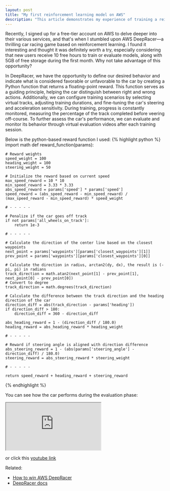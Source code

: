 ```yaml
---
layout: post
title: "My first reinforcement learning model on AWS"
description: "This article demonstrates my experience of training a reinforcement learning (RL) model on AWS."
---
```


Recently, I signed up for a free-tier account on AWS to delve deeper into their
various services, and that's when I stumbled upon AWS DeepRacer—a thrilling car
racing game based on reinforcement learning. I found it interesting
and thought it was definitely worth a try, especially considering that new
users receive 10 free hours to train or evaluate models, along with 5GB of free
storage during the first month. Why not take advantage of this opportunity?

In DeepRacer, we have the opportunity to define our desired behavior and
indicate what is considered favorable or unfavorable to the car by creating a
Python function that returns a floating-point reward. This function serves as a
guiding principle, helping the car distinguish between right and wrong actions.
Additionally, we can configure training scenarios by selecting virtual tracks,
adjusting training durations, and fine-tuning the car's steering and
acceleration sensitivity. During training, progress is constantly monitored,
measuring the percentage of the track completed before veering off-course. To
further assess the car's performance, we can evaluate and monitor its behavior
through virtual evaluation videos after each training session.

Below is the python-based reward function I used:
{% highlight python %}
import math
def reward_function(params):

    # Reward weights
    speed_weight = 100
    heading_weight = 100
    steering_weight = 50

    # Initialize the reward based on current speed
    max_speed_reward = 10 * 10
    min_speed_reward = 3.33 * 3.33
    abs_speed_reward = params['speed'] * params['speed']
    speed_reward = (abs_speed_reward - min_speed_reward) / (max_speed_reward - min_speed_reward) * speed_weight
    
    # - - - - - 
    
    # Penalize if the car goes off track
    if not params['all_wheels_on_track']:
        return 1e-3
    
    # - - - - - 
    
    # Calculate the direction of the center line based on the closest waypoints
    next_point = params['waypoints'][params['closest_waypoints'][1]]
    prev_point = params['waypoints'][params['closest_waypoints'][0]]

    # Calculate the direction in radius, arctan2(dy, dx), the result is (-pi, pi) in radians
    track_direction = math.atan2(next_point[1] - prev_point[1], next_point[0] - prev_point[0]) 
    # Convert to degree
    track_direction = math.degrees(track_direction)

    # Calculate the difference between the track direction and the heading direction of the car
    direction_diff = abs(track_direction - params['heading'])
    if direction_diff > 180:
        direction_diff = 360 - direction_diff
    
    abs_heading_reward = 1 - (direction_diff / 180.0)
    heading_reward = abs_heading_reward * heading_weight
    
    # - - - - -
    
    # Reward if steering angle is aligned with direction difference
    abs_steering_reward = 1 - (abs(params['steering_angle'] - direction_diff) / 180.0)
    steering_reward = abs_steering_reward * steering_weight

    # - - - - -
    
    return speed_reward + heading_reward + steering_reward
{% endhighlight %}

You can see how the car performs during the evaluation phase:
<iframe src="https://www.youtube.com/watch?v=dQ2NinHaC5c" allowfullscreen></iframe>

or click this [youtube link](https://www.youtube.com/watch?v=dQ2NinHaC5c)

Related:
- [How to win AWS DeepRacer](https://medium.com/axel-springer-tech/how-to-win-aws-deepracer-ce15454f594a)
- [DeepRacer docs](https://docs.aws.amazon.com/deepracer/latest/developerguide/deepracer-reward-function-input.html?utm_source=Udacity&utm_medium=Webpage&utm_campaign=Udacity%20AWS%20ML%20Foundations%20Course#reward-function-input-objects_speed)

